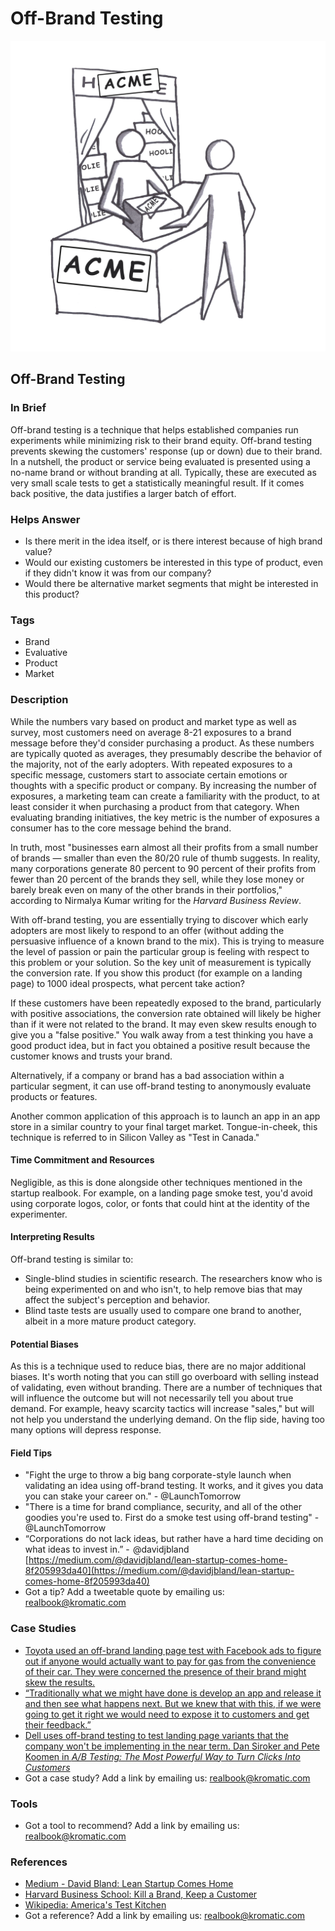 # Off-Brand Testing

![](../.gitbook/assets/illustration-off-brand-testing-real-startup-book.png)

## Off-Brand Testing

### In Brief

Off-brand testing is a technique that helps established companies run experiments while minimizing risk to their brand equity. Off-brand testing prevents skewing the customers' response \(up or down\) due to their brand. In a nutshell, the product or service being evaluated is presented using a no-name brand or without branding at all. Typically, these are executed as very small scale tests to get a statistically meaningful result. If it comes back positive, the data justifies a larger batch of effort.

### Helps Answer

* Is there merit in the idea itself, or is there interest because of high brand value?
* Would our existing customers be interested in this type of product, even if they didn't know it was from our company?
* Would there be alternative market segments that might be interested in this product?

### Tags

* Brand
* Evaluative
* Product
* Market

### Description

While the numbers vary based on product and market type as well as survey, most customers need on average 8-21 exposures to a brand message before they'd consider purchasing a product. As these numbers are typically quoted as averages, they presumably describe the behavior of the majority, not of the early adopters. With repeated exposures to a specific message, customers start to associate certain emotions or thoughts with a specific product or company. By increasing the number of exposures, a marketing team can create a familiarity with the product, to at least consider it when purchasing a product from that category. When evaluating branding initiatives, the key metric is the number of exposures a consumer has to the core message behind the brand.

In truth, most "businesses earn almost all their profits from a small number of brands — smaller than even the 80/20 rule of thumb suggests. In reality, many corporations generate 80 percent to 90 percent of their profits from fewer than 20 percent of the brands they sell, while they lose money or barely break even on many of the other brands in their portfolios," according to Nirmalya Kumar writing for the _Harvard Business Review_.

With off-brand testing, you are essentially trying to discover which early adopters are most likely to respond to an offer \(without adding the persuasive influence of a known brand to the mix\). This is trying to measure the level of passion or pain the particular group is feeling with respect to this problem or your solution. So the key unit of measurement is typically the conversion rate. If you show this product \(for example on a landing page\) to 1000 ideal prospects, what percent take action?

If these customers have been repeatedly exposed to the brand, particularly with positive associations, the conversion rate obtained will likely be higher than if it were not related to the brand. It may even skew results enough to give you a "false positive." You walk away from a test thinking you have a good product idea, but in fact you obtained a positive result because the customer knows and trusts your brand.

Alternatively, if a company or brand has a bad association within a particular segment, it can use off-brand testing to anonymously evaluate products or features.

Another common application of this approach is to launch an app in an app store in a similar country to your final target market. Tongue-in-cheek, this technique is referred to in Silicon Valley as "Test in Canada."

#### Time Commitment and Resources

Negligible, as this is done alongside other techniques mentioned in the startup realbook. For example, on a landing page smoke test, you'd avoid using corporate logos, color, or fonts that could hint at the identity of the experimenter.

#### Interpreting Results

Off-brand testing is similar to:

* Single-blind studies in scientific research. The researchers know who is being experimented on and who isn't, to help remove bias that may affect the subject's perception and behavior. 
* Blind taste tests are usually used to compare one brand to another, albeit in a more mature product category. 

#### Potential Biases 

As this is a technique used to reduce bias, there are no major additional biases. It's worth noting that you can still go overboard with selling instead of validating, even without branding. There are a number of techniques that will influence the outcome but will not necessarily tell you about true demand. For example, heavy scarcity tactics will increase "sales," but will not help you understand the underlying demand. On the flip side, having too many options will depress response.

#### Field Tips

* "Fight the urge to throw a big bang corporate-style launch when validating an idea using off-brand testing. It works, and it gives you data you can stake your career on." - @LaunchTomorrow
* "There is a time for brand compliance, security, and all of the other goodies you're used to. First do a smoke test using off-brand testing" - @LaunchTomorrow
* “Corporations do not lack ideas, but rather have a hard time deciding on what ideas to invest in.” -  @davidjbland [https://medium.com/@davidjbland/lean-startup-comes-home-8f205993da40](https://medium.com/@davidjbland/lean-startup-comes-home-8f205993da40)
* Got a tip? Add a tweetable quote by emailing us: [realbook@kromatic.com](mailto:realbook@kromatic.com)

### Case Studies

* [Toyota used an off-brand landing page test with Facebook ads to figure out if anyone would actually want to pay for gas from the convenience of their car. They were concerned the presence of their brand might skew the results.](https://medium.com/@davidjbland/lean-startup-comes-home-8f205993da40)
* [“Traditionally what we might have done is develop an app and release it and then see what happens next. But we knew that with this, if we were going to get it right we would need to expose it to customers and get their feedback.”](https://www.designweek.co.uk/issues/2-8-march-2015-2/natwest-in-off-brand-and-disruptive-beta-testing-for-new-services/)
* [Dell uses off-brand testing to test landing page variants that the company won't be implementing in the near term. Dan Siroker and Pete Koomen in _A/B Testing: The Most Powerful Way to Turn Clicks Into Customers_](http://www.abtestingbook.com/)
* Got a case study? Add a link by emailing us: [realbook@kromatic.com](mailto:realbook@kromatic.com) 

### Tools

* Got a tool to recommend? Add a link by emailing us: [realbook@kromatic.com](mailto:realbook@kromatic.com)

### References

* [Medium - David Bland: Lean Startup Comes Home](https://medium.com/@davidjbland/lean-startup-comes-home-8f205993da40)
* [Harvard Business School: Kill a Brand, Keep a Customer](https://hbr.org/2003/12/kill-a-brand-keep-a-customer)
* [Wikipedia: America's Test Kitchen](https://en.wikipedia.org/wiki/America's_Test_Kitchen)
* Got a reference? Add a link by emailing us: [realbook@kromatic.com](https://github.com/trikro/the-real-startup-book/tree/6a17bc36666863334ffdefad4f2a9abf3e12ce13/part7-out-of-the-box/realbook@kromatic.com)

